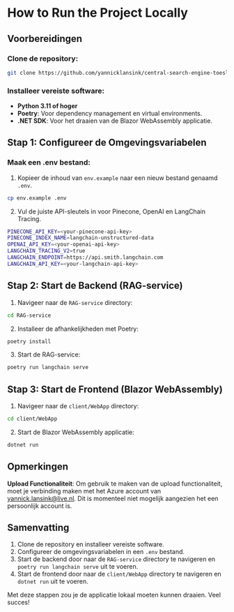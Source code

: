 # How to Run the Project Locally

## Voorbereidingen

### Clone de repository:

```bash
git clone https://github.com/yannicklansink/central-search-engine-toeslagen
```

### Installeer vereiste software:

- **Python 3.11 of hoger**
- **Poetry**: Voor dependency management en virtual environments.
- **.NET SDK**: Voor het draaien van de Blazor WebAssembly applicatie.

## Stap 1: Configureer de Omgevingsvariabelen

### Maak een .env bestand:

1. Kopieer de inhoud van `env.example` naar een nieuw bestand genaamd `.env`.

```bash
cp env.example .env
```

2. Vul de juiste API-sleutels in voor Pinecone, OpenAI en LangChain Tracing.

```bash
PINECONE_API_KEY=<your-pinecone-api-key>
PINECONE_INDEX_NAME=langchain-unstructured-data
OPENAI_API_KEY=<your-openai-api-key>
LANGCHAIN_TRACING_V2=true
LANGCHAIN_ENDPOINT=https://api.smith.langchain.com
LANGCHAIN_API_KEY=<your-langchain-api-key>
```

## Stap 2: Start de Backend (RAG-service)

1. Navigeer naar de `RAG-service` directory:

```bash
cd RAG-service
```

2. Installeer de afhankelijkheden met Poetry:

```bash
poetry install
```

3. Start de RAG-service:

```bash
poetry run langchain serve
```

## Stap 3: Start de Frontend (Blazor WebAssembly)

1. Navigeer naar de `client/WebApp` directory:

```bash
cd client/WebApp
```

2. Start de Blazor WebAssembly applicatie:

```bash
dotnet run
```

## Opmerkingen

**Upload Functionaliteit**: Om gebruik te maken van de upload functionaliteit, moet je verbinding maken met het Azure account van yannick.lansink@live.nl. Dit is momenteel niet mogelijk aangezien het een persoonlijk account is.

## Samenvatting

1. Clone de repository en installeer vereiste software.
2. Configureer de omgevingsvariabelen in een `.env` bestand.
3. Start de backend door naar de `RAG-service` directory te navigeren en `poetry run langchain serve` uit te voeren.
4. Start de frontend door naar de `client/WebApp` directory te navigeren en `dotnet run` uit te voeren.

Met deze stappen zou je de applicatie lokaal moeten kunnen draaien. Veel succes!
